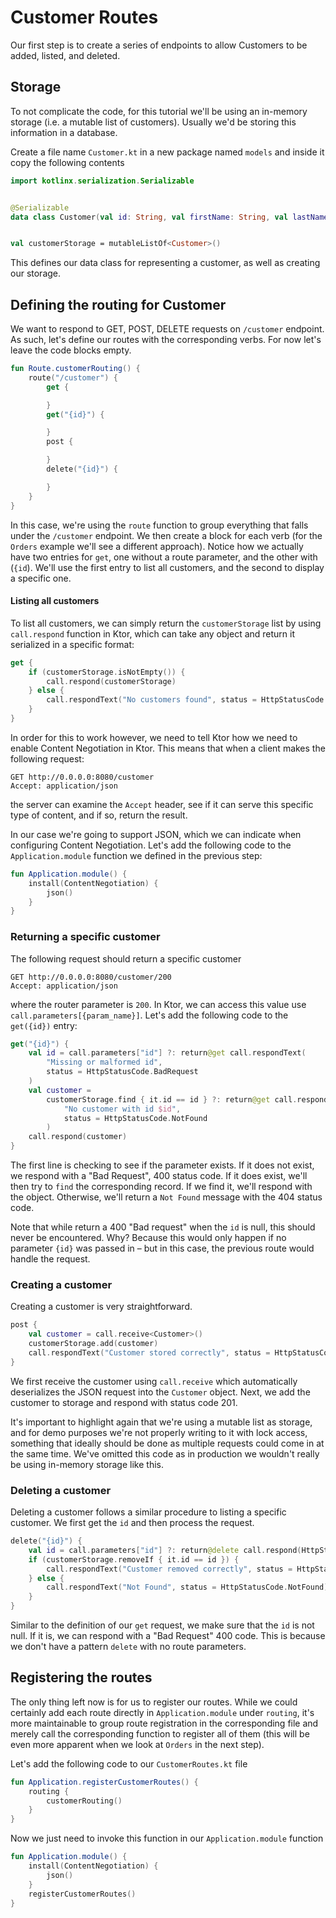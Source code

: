 # Customer Routes

Our first step is to create a series of endpoints to allow Customers to be 
added, listed, and deleted. 


## Storage 
To not complicate the code, for this tutorial
we'll be using an in-memory storage (i.e. a mutable list of customers). Usually we'd 
be storing this information in a database. 

Create a file name `Customer.kt` in a new package named `models` and inside it copy the following
contents

```kotlin
import kotlinx.serialization.Serializable


@Serializable
data class Customer(val id: String, val firstName: String, val lastName: String, val email: String)


val customerStorage = mutableListOf<Customer>()
```

This defines our data class for representing a customer, as well as creating our storage.


## Defining the routing for Customer

We want to respond to GET, POST, DELETE requests on `/customer` endpoint. As such, let's define our routes with the 
corresponding verbs. For now let's leave the code blocks empty.

```kotlin
fun Route.customerRouting() {
    route("/customer") {
        get {

        }
        get("{id}") {

        }
        post {

        }
        delete("{id}") {

        }
    }
}
```

In this case, we're using the `route` function to group everything that falls under the `/customer` endpoint. We then create
a block for each verb (for the `Orders` example we'll see a different approach). Notice how we actually have two entries
for `get`, one without a route parameter, and the other with (`{id`). We'll use the first entry to list all customers, and the second
to display a specific one.  

#### Listing all customers

To list all customers, we can simply return the `customerStorage` list by using `call.respond` function in Ktor, which can
take any object and return it serialized in a specific format:

```kotlin
get {
    if (customerStorage.isNotEmpty()) {
        call.respond(customerStorage)
    } else {
        call.respondText("No customers found", status = HttpStatusCode.NotFound)
    }
}
```

In order for this to work however, we need to tell Ktor how we need to enable Content Negotiation in Ktor. This means that
when a client makes the following request:

```http request
GET http://0.0.0.0:8080/customer
Accept: application/json
```

the server can examine the `Accept` header, see if it can serve this specific type of content, and if so, return the result.

In our case we're going to support JSON, which we can indicate when configuring Content Negotiation. Let's add the following
code to the `Application.module` function we defined in the previous step:

```kotlin
fun Application.module() {
    install(ContentNegotiation) {
        json()
    }
}
```

### Returning a specific customer

The following request should return a specific customer

```http request
GET http://0.0.0.0:8080/customer/200
Accept: application/json
```

where the router parameter is `200`. In Ktor, we can access this value use `call.parameters[{param_name}]`. Let's add
the following code to the `get({id})` entry:


```kotlin
get("{id}") {
    val id = call.parameters["id"] ?: return@get call.respondText(
        "Missing or malformed id",
        status = HttpStatusCode.BadRequest
    )
    val customer =
        customerStorage.find { it.id == id } ?: return@get call.respondText(
            "No customer with id $id",
            status = HttpStatusCode.NotFound
        )
    call.respond(customer)
}
```

The first line is checking to see if the parameter exists. If it does not exist, we respond with a "Bad Request", 400 status code. If it does exist, we'll then try to `find` the corresponding record. If we find it, we'll respond with the object. Otherwise, we'll return a 
`Not Found` message with the 404 status code.

Note that while return a 400 "Bad request" when the `id` is null, this should never be encountered. Why? Because this would only happen if no parameter `{id}` was passed in – but in this case, the previous route would handle the request.

### Creating a customer

Creating a customer is very straightforward. 

```kotlin
post {
    val customer = call.receive<Customer>()
    customerStorage.add(customer)
    call.respondText("Customer stored correctly", status = HttpStatusCode.Accepted)
}
```

We first receive the customer using `call.receive` which automatically deserializes the JSON request into the `Customer` object.
Next, we add the customer to storage and respond with status code 201.

It's important to highlight again that we're using a mutable list as storage, and for demo purposes we're not properly writing to 
it with lock access, something that ideally should be done as multiple requests could come in at the same time. We've omitted this code
as in production we wouldn't really be using in-memory storage like this.

### Deleting a customer

Deleting a customer follows a similar procedure to listing a specific customer. We first get the `id` and then process the request.

```kotlin
delete("{id}") {
    val id = call.parameters["id"] ?: return@delete call.respond(HttpStatusCode.BadRequest)
    if (customerStorage.removeIf { it.id == id }) {
        call.respondText("Customer removed correctly", status = HttpStatusCode.Accepted)
    } else {
        call.respondText("Not Found", status = HttpStatusCode.NotFound)
    }
}
```

Similar to the definition of our `get` request, we make sure that the `id` is not null. If it is, we can respond
with a "Bad Request" 400 code. This is because we don't have a pattern `delete` with no route parameters.

## Registering the routes

The only thing left now is for us to register our routes. While we could certainly add each route directly in `Application.module`
under `routing`, it's more maintainable to group route registration in the corresponding file and merely call the corresponding
function to register all of them (this will be even more apparent when we look at `Orders` in the next step). 

Let's add the following code to our `CustomerRoutes.kt` file

```kotlin
fun Application.registerCustomerRoutes() {
    routing {
        customerRouting()
    }
}
```

Now we just need to invoke this function in our `Application.module` function

```kotlin
fun Application.module() {
    install(ContentNegotiation) {
        json()
    }
    registerCustomerRoutes()
}
```







 